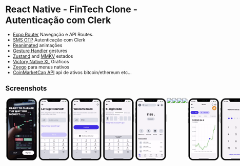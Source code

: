 # React Native - FinTech Clone - Autenticação com Clerk

- [Expo Router](https://docs.expo.dev/routing/introduction/) Navegação e API Routes.
- [SMS OTP](https://clerk.com/docs/custom-flows/email-sms-otp?utm_source=sponsorship&utm_medium=github&utm_campaign=simong&utm_content=rn-fintech) Autenticação com Clerk
- [Reanimated](https://docs.swmansion.com/react-native-reanimated/) animações
- [Gesture Handler](https://docs.swmansion.com/react-native-gesture-handler/) gestures
- [Zustand](https://zustand-demo.pmnd.rs/) and [MMKV](https://github.com/mrousavy/react-native-mmkv) estados
- [Victory Native XL](https://commerce.nearform.com/open-source/victory-native) Gráficos
- [Zeego](https://zeego.dev/start) para menus nativos
- [CoinMarketCap API](https://coinmarketcap.com/api/documentation/v1/) api de ativos bitcoin/ethereum etc...

## Screenshots

<div style="display: flex; flex-direction: 'row';">
<img src="./screenshots/1.png" width=20%>
<img src="./screenshots/2.png" width=20%>
<img src="./screenshots/3.png" width=20%>
<img src="./screenshots/4.png" width=20%>
<img src="./screenshots/5.png" width=20%>
<img src="./screenshots/6.png" width=20%>
<img src="./screenshots/7.png" width=20%>
<img src="./screenshots/8.png" width=20%>
<img src="./screenshots/9.png" width=20%>
<img src="./screenshots/10.png" width=20%>
<img src="./screenshots/11.png" width=20%>

</div>

